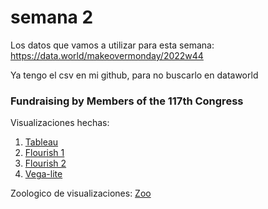 # semana 2

Los datos que vamos a utilizar para esta semana: https://data.world/makeovermonday/2022w44 

Ya tengo el csv en mi github, para no buscarlo en dataworld

### Fundraising by Members of the 117th Congress

Visualizaciones hechas:

1. [Tableau](https://martinezmanuelco.github.io/infovis/s2/tableau.html)
2. [Flourish 1](https://martinezmanuelco.github.io/infovis/s2/beeswarm_flourish.html)
3. [Flourish 2](https://martinezmanuelco.github.io/infovis/s2/bubblechart_flourish.html)
4. [Vega-lite](https://martinezmanuelco.github.io/infovis/s2/vega-lite.html)

Zoologico de visualizaciones:
[Zoo](https://martinezmanuelco.github.io/infovis/s2/zoo.txt)

